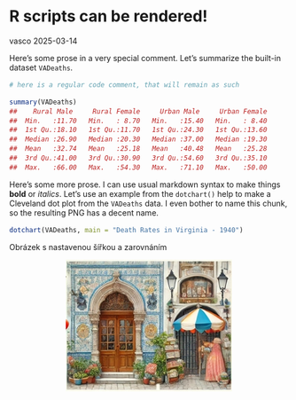 R scripts can be rendered!
================
vasco
2025-03-14

Here’s some prose in a very special comment. Let’s summarize the
built-in dataset `VADeaths`.

``` r
# here is a regular code comment, that will remain as such
```

``` r
summary(VADeaths)
##    Rural Male     Rural Female     Urban Male     Urban Female  
##  Min.   :11.70   Min.   : 8.70   Min.   :15.40   Min.   : 8.40  
##  1st Qu.:18.10   1st Qu.:11.70   1st Qu.:24.30   1st Qu.:13.60  
##  Median :26.90   Median :20.30   Median :37.00   Median :19.30  
##  Mean   :32.74   Mean   :25.18   Mean   :40.48   Mean   :25.28  
##  3rd Qu.:41.00   3rd Qu.:30.90   3rd Qu.:54.60   3rd Qu.:35.10  
##  Max.   :66.00   Max.   :54.30   Max.   :71.10   Max.   :50.00
```

Here’s some more prose. I can use usual markdown syntax to make things
**bold** or *italics*. Let’s use an example from the `dotchart()` help
to make a Cleveland dot plot from the `VADeaths` data. I even bother to
name this chunk, so the resulting PNG has a decent name.

``` r
dotchart(VADeaths, main = "Death Rates in Virginia - 1940")
```

Obrázek s nastavenou šířkou a zarovnáním

<img src="pokusny_kralik_files/figure-gfm/obr1.jpg" style="display: block; margin: auto;" />
